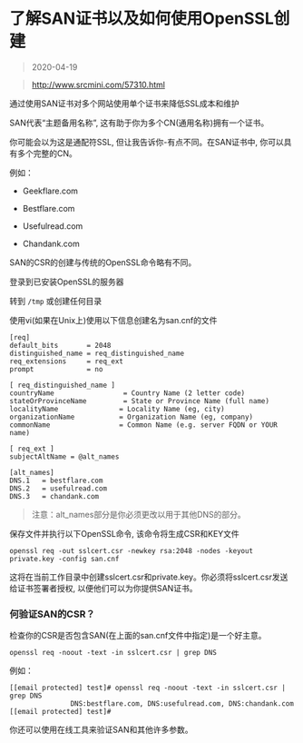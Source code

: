 # 了解SAN证书以及如何使用OpenSSL创建

> 2020-04-19

> http://www.srcmini.com/57310.html

通过使用SAN证书对多个网站使用单个证书来降低SSL成本和维护

SAN代表“主题备用名称”, 这有助于你为多个CN(通用名称)拥有一个证书。

你可能会以为这是通配符SSL, 但让我告诉你-有点不同。在SAN证书中, 你可以具有多个完整的CN。

例如：

- Geekflare.com

- Bestflare.com

- Usefulread.com

- Chandank.com

SAN的CSR的创建与传统​​的OpenSSL命令略有不同。

登录到已安装OpenSSL的服务器

转到 `/tmp` 或创建任何目录

使用vi(如果在Unix上)使用以下信息创建名为san.cnf的文件

```
[req]
default_bits       = 2048
distinguished_name = req_distinguished_name
req_extensions     = req_ext
prompt             = no

[ req_distinguished_name ]
countryName                 = Country Name (2 letter code)
stateOrProvinceName         = State or Province Name (full name)
localityName               = Locality Name (eg, city)
organizationName           = Organization Name (eg, company)
commonName                 = Common Name (e.g. server FQDN or YOUR name)

[ req_ext ]
subjectAltName = @alt_names

[alt_names]
DNS.1   = bestflare.com
DNS.2   = usefulread.com
DNS.3   = chandank.com
```

> 注意：alt_names部分是你必须更改以用于其他DNS的部分。

保存文件并执行以下OpenSSL命令, 该命令将生成CSR和KEY文件

```
openssl req -out sslcert.csr -newkey rsa:2048 -nodes -keyout private.key -config san.cnf
```

这将在当前工作目录中创建sslcert.csr和private.key。你必须将sslcert.csr发送给证书签署者授权, 以便他们可以为你提供SAN证书。

### 何验证SAN的CSR？

检查你的CSR是否包含SAN(在上面的san.cnf文件中指定)是一个好主意。

```
openssl req -noout -text -in sslcert.csr | grep DNS
```

例如：

```
[[email protected] test]# openssl req -noout -text -in sslcert.csr | grep DNS
               DNS:bestflare.com, DNS:usefulread.com, DNS:chandank.com
[[email protected] test]#
```

你还可以使用在线工具来验证SAN和其他许多参数。
